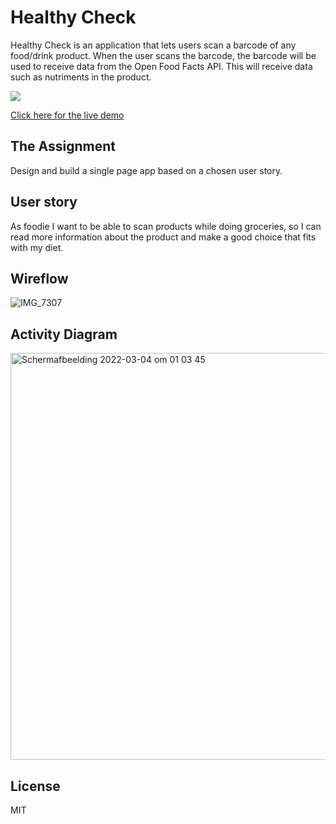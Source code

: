 # Healthy Check

Healthy Check is an application that lets users scan a barcode of any food/drink product. When the user scans the barcode, the barcode will be used to receive data from the Open Food Facts API. This will receive data such as nutriments in the product.

<img src='https://user-images.githubusercontent.com/66092262/157258035-bc2677bb-f63d-4cf2-9cbc-4e98fff2be2c.png'/>

[Click here for the live demo]()

## The Assignment
Design and build a single page app based on a chosen user story.

## User story
As foodie I want to be able to scan products while doing groceries, so I can read more information about the product and make a good choice that fits with my diet.

## Wireflow
![IMG_7307](https://user-images.githubusercontent.com/66092262/156674257-5c78585a-484a-41a2-b407-cba299484f64.jpg)

## Activity Diagram
<img width="651" alt="Schermafbeelding 2022-03-04 om 01 03 45" src="https://user-images.githubusercontent.com/66092262/156674065-ba18b5c6-2e50-4999-acef-3d6eb97a2945.png">

## License
MIT





